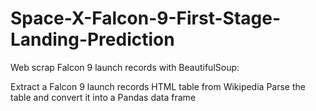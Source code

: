 # Space-X-Falcon-9-First-Stage-Landing-Prediction

Web scrap Falcon 9 launch records with BeautifulSoup:

Extract a Falcon 9 launch records HTML table from Wikipedia
Parse the table and convert it into a Pandas data frame
